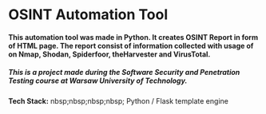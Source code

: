 # OSINT Automation Tool

#### This automation tool was made in Python. It creates OSINT Report in form of HTML page.  The report consist of information collected with usage of on Nmap, Shodan, Spiderfoor, theHarvester and VirusTotal.

##### This is a project made during the Software Security and Penetration Testing course at Warsaw University of Technology.

**Tech Stack:** nbsp;nbsp;nbsp;nbsp; Python / Flask template engine
